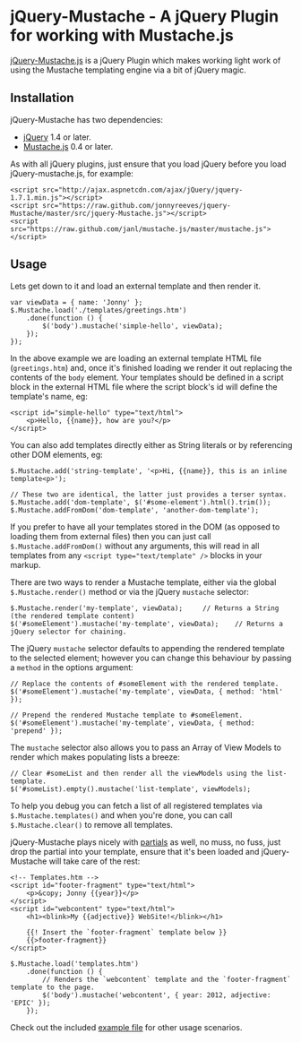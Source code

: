# jQuery-Mustache - A jQuery Plugin for working with Mustache.js

[jQuery-Mustache.js](https://github.com/jonnyreeves/jquery-Mustache/blob/master/src/jquery-Mustache.js) is a jQuery Plugin which makes working light work of using the Mustache templating engine via a bit of jQuery magic.

## Installation
jQuery-Mustache has two dependencies:

 * [jQuery](http://jquery.com/) 1.4 or later.
 * [Mustache.js](https://github.com/janl/mustache.js/) 0.4 or later.

As with all jQuery plugins, just ensure that you load jQuery before you load jQuery-mustache.js, for example:

    <script src="http://ajax.aspnetcdn.com/ajax/jQuery/jquery-1.7.1.min.js"></script>
    <script src="https://raw.github.com/jonnyreeves/jquery-Mustache/master/src/jquery-Mustache.js"></script>
    <script src="https://raw.github.com/janl/mustache.js/master/mustache.js"></script>

## Usage
Lets get down to it and load an external template and then render it.

	var viewData = { name: 'Jonny' };
    $.Mustache.load('./templates/greetings.htm')
    	.done(function () {
        	$('body').mustache('simple-hello', viewData);
        });
    });

In the above example we are loading an external template HTML file (`greetings.htm`) and, once it's finished loading we render it out replacing the contents of the `body` element.  Your templates should be defined in a script block in the external HTML file where the script block's id will define the template's name, eg:

    <script id="simple-hello" type="text/html">
        <p>Hello, {{name}}, how are you?</p>
    </script>

You can also add templates directly either as String literals or by referencing other DOM elements, eg:

    $.Mustache.add('string-template', '<p>Hi, {{name}}, this is an inline template<p>');
    
    // These two are identical, the latter just provides a terser syntax.
    $.Mustache.add('dom-template', $('#some-element').html().trim());
    $.Mustache.addFromDom('dom-template', 'another-dom-template');

If you prefer to have all your templates stored in the DOM (as opposed to loading them from external files) then you can just call `$.Mustache.addFromDom()` without any arguments, this will read in all templates from any `<script type="text/template" />` blocks in your markup.

There are two ways to render a Mustache template, either via the global `$.Mustache.render()` method or via the jQuery `mustache` selector:

    $.Mustache.render('my-template', viewData);		// Returns a String (the rendered template content)
    $('#someElement').mustache('my-template', viewData);	// Returns a jQuery selector for chaining.

The jQuery `mustache` selector defaults to appending the rendered template to the selected element; however you can change this behaviour by passing a `method` in the options argument:

    // Replace the contents of #someElement with the rendered template.
    $('#someElement').mustache('my-template', viewData, { method: 'html' });

    // Prepend the rendered Mustache template to #someElement.
    $('#someElement').mustache('my-template', viewData, { method: 'prepend' });

The `mustache` selector also allows you to pass an Array of View Models to render which makes populating lists a breeze:

    // Clear #someList and then render all the viewModels using the list-template.
    $('#someList).empty().mustache('list-template', viewModels);

To help you debug you can fetch a list of all registered templates via `$.Mustache.templates()` and when you're done, you can call `$.Mustache.clear()` to remove all templates.

jQuery-Mustache plays nicely with [partials](http://scalate.fusesource.org/documentation/mustache.html#Partials) as well, no muss, no fuss, just drop the partial into your template, ensure that it's been loaded and jQuery-Mustache will take care of the rest:

	<!-- Templates.htm -->
	<script id="footer-fragment" type="text/html">
		<p>&copy; Jonny {{year}}</p>
	</script>
	<script id="webcontent" type="text/html">
		<h1><blink>My {{adjective}} WebSite!</blink></h1>
		
		{{! Insert the `footer-fragment` template below }}
		{{>footer-fragment}}
	</script>

	$.Mustache.load('templates.htm')
		.done(function () {
			// Renders the `webcontent` template and the `footer-fragment` template to the page.
			$('body').mustache('webcontent', { year: 2012, adjective: 'EPIC' }); 
		});

Check out the included [example file](https://github.com/jonnyreeves/jquery-Mustache/blob/master/examples/usage-example.htm) for other usage scenarios.